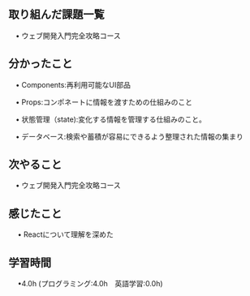 ## 取り組んだ課題一覧

 　• ウェブ開発入門完全攻略コース

## 分かったこと

 　• Components:再利用可能なUI部品

 　• Props:コンポネートに情報を渡すための仕組みのこと

 　• 状態管理（state):変化する情報を管理する仕組みのこと。

 　• データベース:検索や蓄積が容易にできるよう整理された情報の集まり

## 次やること　
           
 　• ウェブ開発入門完全攻略コース

## 感じたこと

　 • Reactについて理解を深めた

## 学習時間

　 •4.0h (プログラミング:4.0h　英語学習:0.0h)
